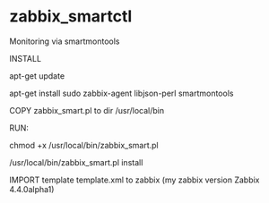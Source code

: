 # zabbix_smartctl
Monitoring via smartmontools

INSTALL

apt-get update

apt-get install sudo zabbix-agent libjson-perl smartmontools

COPY zabbix_smart.pl to dir /usr/local/bin

RUN:

chmod +x /usr/local/bin/zabbix_smart.pl

/usr/local/bin/zabbix_smart.pl install

IMPORT template template.xml to zabbix (my zabbix version Zabbix 4.4.0alpha1)
